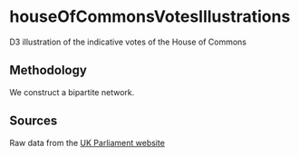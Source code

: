 # houseOfCommonsVotesIllustrations
D3 illustration of the indicative votes of the House of Commons



## Methodology

We construct a bipartite network.


## Sources

Raw data from the [UK Parliament website](https://commonsvotes.digiminster.com/)
